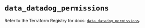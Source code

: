 # `data_datadog_permissions`

Refer to the Terraform Registry for docs: [`data_datadog_permissions`](https://registry.terraform.io/providers/datadog/datadog/3.53.0/docs/data-sources/permissions).
